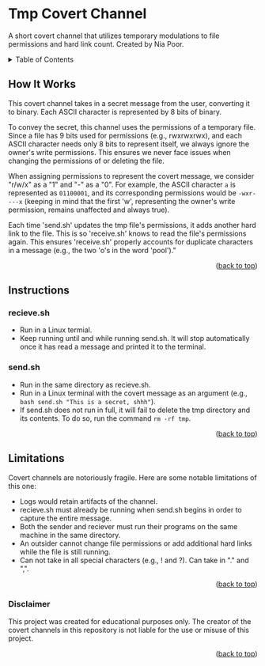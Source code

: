 # Tmp Covert Channel
A short covert channel that utilizes temporary modulations to file permissions and hard link count. Created by Nia Poor.

<!-- TABLE OF CONTENTS -->
<details>
  <summary>Table of Contents</summary>
  <ol>
    <li><a href="#How-It-Works">How It Works</a></li>
    <li><a href="#Instructions">Instructions</a></li>
    <li><a href="#Limitations">Limitations</a></li>
  </ol>
</details>

## How It Works

This covert channel takes in a secret message from the user, converting it to binary. Each ASCII character is represented by 8 bits of binary.

To convey the secret, this channel uses the permissions of a temporary file. Since a file has 9 bits used for permissions (e.g., rwxrwxrwx), and each ASCII character needs only 8 bits to represent itself, we always ignore the owner's write permissions. This ensures we never face issues when changing the permissions of or deleting the file.

When assigning permissions to represent the covert message, we consider "r/w/x" as a "1" and "-" as a "0". For example, the ASCII character `a` is represented as `01100001`, and its corresponding permissions would be `-wxr----x` (keeping in mind that the first 'w', representing the owner's write permission, remains unaffected and always true).

Each time 'send.sh' updates the tmp file's permissions, it adds another hard link to the file. This is so 'receive.sh' knows to read the file's permissions again. This ensures 'receive.sh' properly accounts for duplicate characters in a message (e.g., the two 'o's in the word 'pool')."

<p align="right">(<a href="#top">back to top</a>)</p>






## Instructions

### recieve.sh
* Run in a Linux termial.
* Keep running until and while running send.sh. It will stop automatically once it has read a message and printed it to the terminal.

### send.sh
* Run in the same directory as recieve.sh.
* Run in a Linux terminal with the covert message as an argument (e.g., `bash send.sh "This is a secret, shhh"`).
* If send.sh does not run in full, it will fail to delete the tmp directory and its contents. To do so, run the command `rm -rf tmp`.

<p align="right">(<a href="#top">back to top</a>)</p>






## Limitations

Covert channels are notoriously fragile. Here are some notable limitations of this one:

* Logs would retain artifacts of the channel.
* recieve.sh must already be running when send.sh begins in order to capture the entire message.
* Both the sender and reciever must run their programs on the same machine in the same directory.
* An outsider cannot change file permissions or add additional hard links while the file is still running.
* Can not take in all special characters (e.g., ! and ?). Can take in "." and ",".

<p align="right">(<a href="#top">back to top</a>)</p>



### Disclaimer
This project was created for educational purposes only. The creator of the covert channels in this repository is not liable for the use or misuse of this project.

<p align="right">(<a href="#top">back to top</a>)</p>
